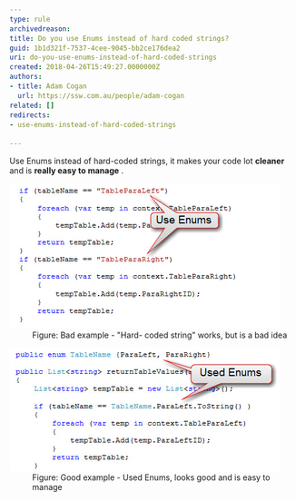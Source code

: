 ```yaml
---
type: rule
archivedreason: 
title: Do you use Enums instead of hard coded strings?
guid: 1b1d321f-7537-4cee-9045-bb2ce176dea2
uri: do-you-use-enums-instead-of-hard-coded-strings
created: 2018-04-26T15:49:27.0000000Z
authors:
- title: Adam Cogan
  url: https://ssw.com.au/people/adam-cogan
related: []
redirects:
- use-enums-instead-of-hard-coded-strings

---
```


Use Enums instead of hard-coded strings, it makes your code lot  **cleaner** and is  **really easy to manage** .

<!--endintro-->
<dl class="badImage"><dt> <img src="EnumBadExample.jpg" alt="EnumBadExample.jpg"></dt><dd>Figure: Bad example - "Hard- coded string" works, but is a bad idea</dd></dl><dl class="goodImage"><dt><img src="EnumGoodExample.jpg" alt="EnumGoodExample.jpg"></dt><dd>Figure: Good example - Used Enums, looks good and is easy to manage<br></dd></dl>
